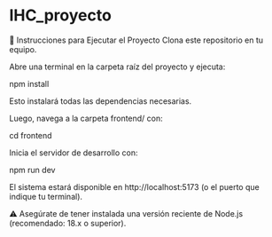 # IHC_proyecto

🚀 Instrucciones para Ejecutar el Proyecto
Clona este repositorio en tu equipo.

Abre una terminal en la carpeta raíz del proyecto y ejecuta:

npm install

Esto instalará todas las dependencias necesarias.

Luego, navega a la carpeta frontend/ con:

cd frontend

Inicia el servidor de desarrollo con:

npm run dev

El sistema estará disponible en http://localhost:5173 (o el puerto que indique tu terminal).

⚠️ Asegúrate de tener instalada una versión reciente de Node.js (recomendado: 18.x o superior).
